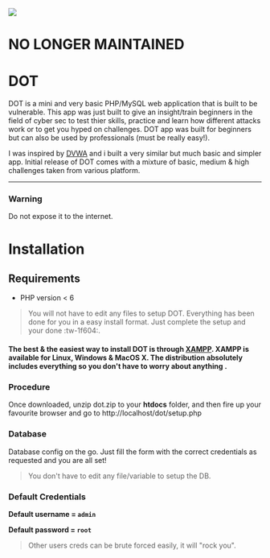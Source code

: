![](https://i.ibb.co/9sM2mnW/DOT-34.png)

# NO LONGER MAINTAINED

# DOT
DOT is a mini and very basic PHP/MySQL web application that is built to be vulnerable. This app was just built to give an insight/train beginners in the field of cyber sec to test thier skills, practice and learn how different attacks work or to get you hyped on challenges. DOT app was built for beginners but can also be used by professionals (must be really easy!).

I was inspired by [DVWA](http://dvwa.co.uk) and i built a very similar but much basic and simpler app. Initial release of DOT comes with a mixture of basic, medium & high challenges taken from various platform.
- - -

### Warning
Do not expose it to the internet.

# Installation
## Requirements
- PHP version < 6

> You will not have to edit any files to setup DOT. Everything has been done for you in a easy install format. Just complete the setup and your done :tw-1f604:.

####  **The best & the easiest way to install DOT is through [XAMPP](https://www.apachefriends.org/index.html). XAMPP is available for Linux, Windows & MacOS X. The distribution absolutely includes everything so you don't have to worry about anything .**

### Procedure
Once downloaded, unzip dot.zip to your **htdocs** folder, and then fire up your favourite browser and go to http://localhost/dot/setup.php

### Database
Database config on the go. Just fill the form with the correct credentials as requested and you are all set!
> You don't have to edit any file/variable to setup the DB.

### Default Credentials
**Default username = `admin`**

**Default password = `root`**

> Other users creds can be brute forced easily, it will "rock you".
